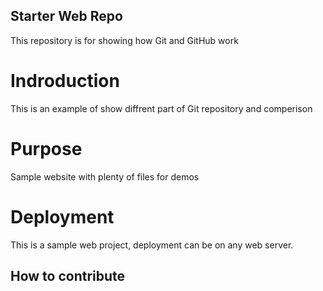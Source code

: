 ## Starter Web Repo

This repository is for showing how Git and GitHub work

# Indroduction

This is an example of show diffrent part of Git repository and comperison

# Purpose

Sample website with plenty of files for demos

# Deployment
This is a sample web project, deployment can be on any web server.

## How to contribute